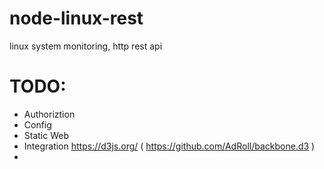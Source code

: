 # node-linux-rest
linux system monitoring, http rest api


# TODO: 
- Authoriztion
- Config
- Static Web
- Integration https://d3js.org/ ( https://github.com/AdRoll/backbone.d3 )
- 

